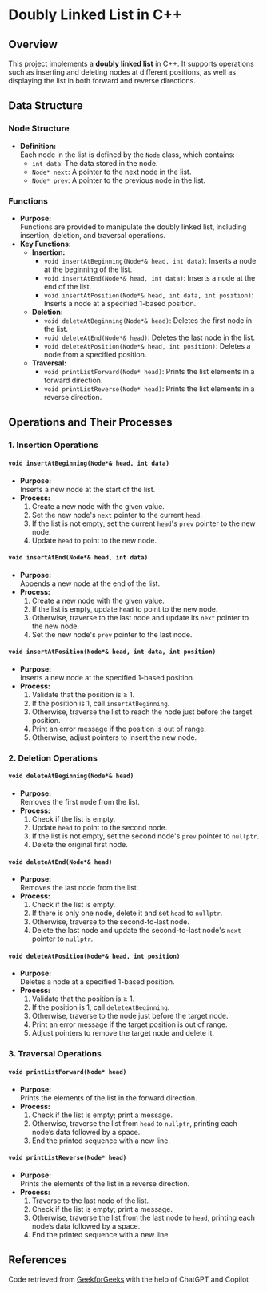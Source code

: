# Doubly Linked List in C++

## Overview
This project implements a **doubly linked list** in C++. It supports operations such as inserting and deleting nodes at different positions, as well as displaying the list in both forward and reverse directions.

## Data Structure

### Node Structure
- **Definition:**  
  Each node in the list is defined by the `Node` class, which contains:
  - `int data`: The data stored in the node.
  - `Node* next`: A pointer to the next node in the list.
  - `Node* prev`: A pointer to the previous node in the list.

### Functions
- **Purpose:**  
  Functions are provided to manipulate the doubly linked list, including insertion, deletion, and traversal operations.
- **Key Functions:**
  - **Insertion:**
    - `void insertAtBeginning(Node*& head, int data)`: Inserts a node at the beginning of the list.
    - `void insertAtEnd(Node*& head, int data)`: Inserts a node at the end of the list.
    - `void insertAtPosition(Node*& head, int data, int position)`: Inserts a node at a specified 1-based position.
  - **Deletion:**
    - `void deleteAtBeginning(Node*& head)`: Deletes the first node in the list.
    - `void deleteAtEnd(Node*& head)`: Deletes the last node in the list.
    - `void deleteAtPosition(Node*& head, int position)`: Deletes a node from a specified position.
  - **Traversal:**
    - `void printListForward(Node* head)`: Prints the list elements in a forward direction.
    - `void printListReverse(Node* head)`: Prints the list elements in a reverse direction.

## Operations and Their Processes

### 1. Insertion Operations

#### `void insertAtBeginning(Node*& head, int data)`
- **Purpose:**  
  Inserts a new node at the start of the list.
- **Process:**
  1. Create a new node with the given value.
  2. Set the new node's `next` pointer to the current `head`.
  3. If the list is not empty, set the current `head`'s `prev` pointer to the new node.
  4. Update `head` to point to the new node.

#### `void insertAtEnd(Node*& head, int data)`
- **Purpose:**  
  Appends a new node at the end of the list.
- **Process:**
  1. Create a new node with the given value.
  2. If the list is empty, update `head` to point to the new node.
  3. Otherwise, traverse to the last node and update its `next` pointer to the new node.
  4. Set the new node's `prev` pointer to the last node.

#### `void insertAtPosition(Node*& head, int data, int position)`
- **Purpose:**  
  Inserts a new node at the specified 1-based position.
- **Process:**
  1. Validate that the position is ≥ 1.
  2. If the position is 1, call `insertAtBeginning`.
  3. Otherwise, traverse the list to reach the node just before the target position.
  4. Print an error message if the position is out of range.
  5. Otherwise, adjust pointers to insert the new node.

### 2. Deletion Operations

#### `void deleteAtBeginning(Node*& head)`
- **Purpose:**  
  Removes the first node from the list.
- **Process:**
  1. Check if the list is empty.
  2. Update `head` to point to the second node.
  3. If the list is not empty, set the second node's `prev` pointer to `nullptr`.
  4. Delete the original first node.

#### `void deleteAtEnd(Node*& head)`
- **Purpose:**  
  Removes the last node from the list.
- **Process:**
  1. Check if the list is empty.
  2. If there is only one node, delete it and set `head` to `nullptr`.
  3. Otherwise, traverse to the second-to-last node.
  4. Delete the last node and update the second-to-last node's `next` pointer to `nullptr`.

#### `void deleteAtPosition(Node*& head, int position)`
- **Purpose:**  
  Deletes a node at a specified 1-based position.
- **Process:**
  1. Validate that the position is ≥ 1.
  2. If the position is 1, call `deleteAtBeginning`.
  3. Otherwise, traverse to the node just before the target node.
  4. Print an error message if the target position is out of range.
  5. Adjust pointers to remove the target node and delete it.

### 3. Traversal Operations

#### `void printListForward(Node* head)`
- **Purpose:**  
  Prints the elements of the list in the forward direction.
- **Process:**
  1. Check if the list is empty; print a message.
  2. Otherwise, traverse the list from `head` to `nullptr`, printing each node’s data followed by a space.
  3. End the printed sequence with a new line.

#### `void printListReverse(Node* head)`
- **Purpose:**  
  Prints the elements of the list in a reverse direction.
- **Process:**
  1. Traverse to the last node of the list.
  2. Check if the list is empty; print a message.
  3. Otherwise, traverse the list from the last node to `head`, printing each node’s data followed by a space.
  4. End the printed sequence with a new line.


## References
Code retrieved from [GeekforGeeks](https://www.geeksforgeeks.org/doubly-linked-list-in-cpp/?ref=ml_lbp) with the help of ChatGPT and Copilot
